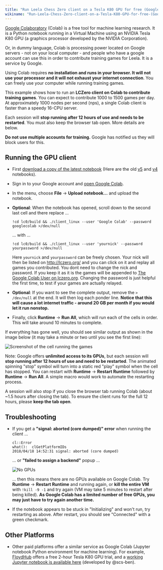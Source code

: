 ```yaml
---
title: "Run Leela Chess Zero client on a Tesla K80 GPU for free (Google Colaboratory)"
wikiname: "Run-Leela-Chess-Zero-client-on-a-Tesla-K80-GPU-for-free-(Google-Colaboratory).md"
---
```

[Google Colaboratory](https://colab.research.google.com) (Colab) is a free tool for machine learning research. It is a Python notebook running in a Virtual Machine using an NVIDIA Tesla K80 GPU (a graphics processor developed by the NVIDIA Corporation).

Or, in dummy language, Colab is processing power located on Google servers - not on your local computer - and people who have a google account can use this in order to contribute training games for Leela. It is a service by Google.

Using Colab requires **no installation and runs in your browser. It will not use your processor and it will not exhaust your internet connection**. You can freely use your computer while running training games.

This example shows how to run an **LCZero client on Colab to contribute training games**. You can expect to contribute 1000 to 1500 games per day. At approximately 1000 nodes per second (nps), a single Colab client is faster than a speedy 16-CPU server.

Each session will **stop running after 12 hours of use and needs to be restarted**. You must also keep the browser tab open. More details are below.

**Do not use multiple accounts for training.** Google has notified us they will block users for this.

## Running the GPU client
* First [download a copy of the latest notebook](https://cdn.discordapp.com/attachments/427066771627966466/508693534547771441/lc0_v6.ipynb)
(Here are the old [v5](https://cdn.discordapp.com/attachments/427066771627966466/501185896511438860/lc0_v5.ipynb) and [v4](https://cdn.discordapp.com/attachments/425419999096733706/474576119996219402/lc0_v4.ipynb) notebooks).
* Sign in to your Google account and [open Google Colab](https://colab.research.google.com/notebooks/welcome.ipynb).
* In the menu, choose **File** -> **Upload notebook…** and upload the notebook.
* **Optional**: When the notebook has opened, scroll down to the second last cell and there replace ...

  `!cd lc0/build && ./client_linux --user 'Google Colab' --password googlecolab >/dev/null`

  ... with ...

  `!cd lc0/build && ./client_linux --user 'yournick' --password yourpassword >/dev/null`

  Here `yournick` and `yourpassword` can be freely chosen. Your nick will then be listed on http://lczero.org/ and you can click on it and replay all games you contributed. You dont need to change the nick and password. If you keep it as it is the games will be appended to [The Google Colab User on lczero.org](http://lczero.org/user/Google%20Colab). Changing the password is just helpful the first time, to test if your games are actually relayed.
  
* **Optional**: If you want to see the complete output, remove the `> /dev/null` at the end. It will then log each ponder line. **Notice that this will cause a lot internet traffic - around 20 GB per month if you would let it run nonstop.**

* Finally, click **Runtime** -> **Run All**, which will run each of the cells in order. This will take around 10 minutes to complete.

If everything has gone well, you should see similar output as shown in the image below (it may take a minute or two until you see the first line):

![Screenshot of the cell running the games](https://i.imgur.com/JScyZEh.png)

Note: Google offers **unlimited access to its GPUs**, but each session will **stop running after 12 hours of use and need to be restarted**. The animated spinning "stop" symbol will turn into a static red "play" symbol when the cell has stopped. You can restart with **Runtime** -> **Restart Runtime** followed by **Runtime** -> **Run All**. A simple macro would work to automate the restarting process. 

A session will also stop if you close the browser tab running Colab (about ~1.5 hours after closing the tab). To ensure the client runs for the full 12 hours, please **keep the tab open**.

## Troubleshooting

* If you get a **"signal: aborted (core dumped)" error** when running the client ...

  ```
  cl::Error
  what():  clGetPlatformIDs
  2018/04/18 14:52:31 signal: aborted (core dumped)
  ```

  ... or **"failed to assign a backend"** popup ...

  ![No GPUs](https://i.imgur.com/n3RQOga.png)

  ... then this means there are no GPUs available on Google Colab. Try **Runtime** -> **Restart Runtime** and running again, or **kill the entire VM** with `!kill -9 -1` and try again (VM may take 5 minutes to restart after being killed). **As Google Colab has a limited number of free GPUs, you may just have to try again another time.**

* If the notebook appears to be stuck in "Initializing" and won't run, try restarting as above. After restart, you should see "Connected" with a green checkmark.

## Other Platforms
 * Other paid platforms offer a similar service as Google Colab (Jupyter notebook Python environment for machine learning). For example, [FloydHub](https://www.floydhub.com/) offers a free 2-hour Tesla K80 GPU trial, and a [working Jupyter notebook is available here](https://drive.google.com/open?id=1c0rxfB5r-5-JhfNAjJfvjDFBSVYIFOq7) (developed by @scs-ben).